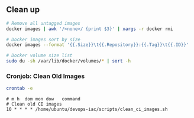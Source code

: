 ## Clean up

```bash
# Remove all untagged images
docker images | awk '/<none>/ {print $3}' | xargs -r docker rmi

# Docker images sort by size
docker images --format '{{.Size}}\t{{.Repository}}:{{.Tag}}\t{{.ID}}' | sort -h | column -t

# Docker volume size list
sudo du -sh /var/lib/docker/volumes/* | sort -h
```

### Cronjob: Clean Old Images

```bash
crontab -e
```

```
# m h  dom mon dow   command
# Clean old CI images
10 * * * * /home/ubuntu/devops-iac/scripts/clean_ci_images.sh
```
